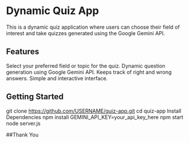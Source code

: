 # Dynamic Quiz App

This is a dynamic quiz application where users can choose their field of interest and take quizzes generated using the Google Gemini API.

## Features
Select your preferred field or topic for the quiz.
Dynamic question generation using Google Gemini API.
Keeps track of right and wrong answers.
Simple and interactive interface.

## Getting Started

git clone https://github.com/USERNAME/quiz-app.git
cd quiz-app
Install Dependencies
npm install
GEMINI_API_KEY=your_api_key_here
npm start
node server.js

##Thank You

